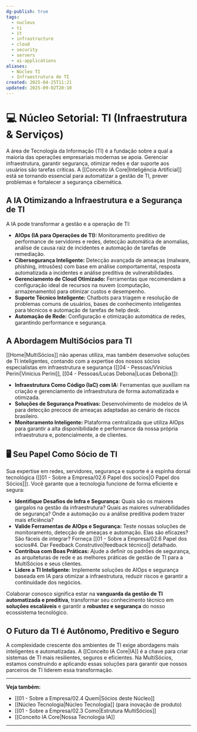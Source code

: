```yaml
---
dg-publish: true
tags:
  - nucleus
  - ti
  - it
  - infrastructure
  - cloud
  - security
  - servers
  - ai-applications
aliases:
  - Núcleo TI
  - Infraestrutura de TI
created: 2025-04-25T11:21
updated: 2025-09-02T20:10
---
```


# 💻 Núcleo Setorial: TI (Infraestrutura & Serviços)

A área de Tecnologia da Informação (TI) é a fundação sobre a qual a maioria das operações empresariais modernas se apoia. Gerenciar infraestrutura, garantir segurança, otimizar redes e dar suporte aos usuários são tarefas críticas. A [[Conceito IA Core\|Inteligência Artificial]] está se tornando essencial para automatizar a gestão de TI, prever problemas e fortalecer a segurança cibernética.

## A IA Otimizando a Infraestrutura e a Segurança de TI

A IA pode transformar a gestão e a operação de TI:

*   **AIOps (IA para Operações de TI):** Monitoramento preditivo de performance de servidores e redes, detecção automática de anomalias, análise de causa raiz de incidentes e automação de tarefas de remediação.
*   **Cibersegurança Inteligente:** Detecção avançada de ameaças (malware, phishing, intrusões) com base em análise comportamental, resposta automatizada a incidentes e análise preditiva de vulnerabilidades.
*   **Gerenciamento de Cloud Otimizado:** Ferramentas que recomendam a configuração ideal de recursos na nuvem (computação, armazenamento) para otimizar custos e desempenho.
*   **Suporte Técnico Inteligente:** Chatbots para triagem e resolução de problemas comuns de usuários, bases de conhecimento inteligentes para técnicos e automação de tarefas de help desk.
*   **Automação de Rede:** Configuração e otimização automática de redes, garantindo performance e segurança.

## A Abordagem MultiSócios para TI

[[Home\|MultiSócios]] não apenas utiliza, mas também desenvolve soluções de TI inteligentes, contando com a expertise dos nossos sócios especialistas em infraestrutura e segurança ([[04 - Pessoas/Vinícius Perini\|Vinícius Perini]], [[04 - Pessoas/Lucas Debona\|Lucas Debona]]):

*   **Infraestrutura Como Código (IaC) com IA:** Ferramentas que auxiliam na criação e gerenciamento de infraestrutura de forma automatizada e otimizada.
*   **Soluções de Segurança Proativas:** Desenvolvimento de modelos de IA para detecção precoce de ameaças adaptadas ao cenário de riscos brasileiro.
*   **Monitoramento Inteligente:** Plataforma centralizada que utiliza AIOps para garantir a alta disponibilidade e performance da nossa própria infraestrutura e, potencialmente, a de clientes.

## 🖥️ Seu Papel Como Sócio de TI

Sua expertise em redes, servidores, segurança e suporte é a espinha dorsal tecnológica ([[01 - Sobre a Empresa/02.6 Papel dos socios\|O Papel dos Sócios]]). Você garante que a tecnologia funcione de forma eficiente e segura:

*   **Identifique Desafios de Infra e Segurança:** Quais são os maiores gargalos na gestão da infraestrutura? Quais as maiores vulnerabilidades de segurança? Onde a automação ou a análise preditiva podem trazer mais eficiência?
*   **Valide Ferramentas de AIOps e Segurança:** Teste nossas soluções de monitoramento, detecção de ameaças e automação. Elas são eficazes? São fáceis de integrar? Forneça [[01 - Sobre a Empresa/02.6 Papel dos socios#4. Dar Feedback Construtivo\|feedback técnico]] detalhado.
*   **Contribua com Boas Práticas:** Ajude a definir os padrões de segurança, as arquiteturas de rede e as melhores práticas de gestão de TI para a MultiSócios e seus clientes.
*   **Lidere a TI Inteligente:** Implemente soluções de AIOps e segurança baseada em IA para otimizar a infraestrutura, reduzir riscos e garantir a continuidade dos negócios.

Colaborar conosco significa estar na **vanguarda da gestão de TI automatizada e preditiva**, transformar seu conhecimento técnico em **soluções escaláveis** e garantir a **robustez e segurança** do nosso ecossistema tecnológico.

## O Futuro da TI é Autônomo, Preditivo e Seguro

A complexidade crescente dos ambientes de TI exige abordagens mais inteligentes e automatizadas. A [[Conceito IA Core\|IA]] é a chave para criar sistemas de TI mais resilientes, seguros e eficientes. Na MultiSócios, estamos construindo e aplicando essas soluções para garantir que nossos parceiros de TI liderem essa transformação.

---
**Veja também:**
*   [[01 - Sobre a Empresa/02.4 Quem\|Sócios deste Núcleo]]
*   [[Núcleo Tecnologia\|Núcleo Tecnologia]] (para inovação de produto)
*   [[01 - Sobre a Empresa/02.3 Como\|Estrutura MultiSócios]]
*   [[Conceito IA Core\|Nossa Tecnologia IA]]

---
